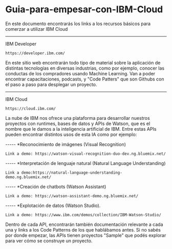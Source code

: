 # Guia-para-empesar-con-IBM-Cloud
En este documento encontrarás los links a los recursos básicos para comerzar a utilizar IBM Cloud

-------------------------
IBM Developer


    https://developer.ibm.com/

En este sitio web encontrarán todo tipo de material sobre la aplicación de distintas tecnologías en diversas industrias, como por ejemplo, conocer las conductas de los compradores usando Machine Learning.
Van a poder encontrar capacitaciones, podcasts, y "Code Patters" que son Githubs con el paso a paso para desplegar un proyecto.


-------------------------

IBM Cloud

    https://cloud.ibm.com/

La nube de IBM nos ofrece una plataforma para desarrollar nuestros proyectos con runtimes, bases de datos y APIs de Watson, que es el nombre que le damos a la inteligencia artificial de IBM. Entre estas APIs pueden encontrar distintos usos de esta IA como por ejemplo:

----- *Reconocimiento de imágenes (Visual Recognition)

    Link a demo: https://watson-visual-recognition-duo-dev.ng.bluemix.net/

----- *Interpretación de lenguaje natural (Natural Language Understanding)

    Link a demo:https://natural-language-understanding-demo.ng.bluemix.net/

----- *Creación de chatbots (Watson Assistant)

    Link a demo: https://watson-assistant-demo.ng.bluemix.net/

----- *Explotación de datos (Watson Studio). 

    Link a demo: https://www.ibm.com/demos/collection/IBM-Watson-Studio/


Dentro de cada API, encontrarán también documentación relevante a cada una y links a los Code Patterns de los que hablábamos antes. Si no sabés por donde empezar, las APIs tienen proyectos "Sample" que podés explorar para ver cómo se construye un proyecto. 
